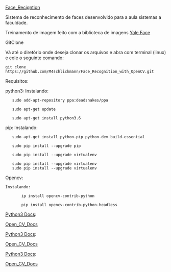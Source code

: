 [Face_Recigntion](https://github.com/M4schlickmann/Face_Recognition_with_OpenCV) 


Sistema de reconhecimento de faces desenvolvido para a aula sistemas a faculdade.

Treinamento de imagem feito com a biblioteca de imagens 
[Yale Face](http://vision.ucsd.edu/content/yale-face-database) 

GitClone
		
Vá até o diretório onde deseja clonar os arquivos e abra com  terminal (linux) e cole o seguinte comando:

   	git clone https://github.com/M4schlickmann/Face_Recognition_with_OpenCV.git


Requisitos:
	
python3:
	Instalando:
		
	   sudo add-apt-repository ppa:deadsnakes/ppa

   	   sudo apt-get update

	   sudo apt-get install python3.6
pip: 
	Instalando:	
		
	   sudo apt-get install python-pip python-dev build-essential 

	   sudo pip install --upgrade pip 

	   sudo pip install --upgrade virtualenv

	   sudo pip install --upgrade virtualenv
	   sudo pip install --upgrade virtualenv

Opencv:
  
  	Instalando:
        
           ip install opencv-contrib-python

           pip install opencv-contrib-python-headless 
        
[Python3 Docs](https://docs.python.org/3/):


[Open_CV_Docs](https://docs.opencv.org/)


        
[Python3 Docs](https://docs.python.org/3/):


[Open_CV_Docs](https://docs.opencv.org/)
        
[Python3 Docs](https://docs.python.org/3/):


[Open_CV_Docs](https://docs.opencv.org/) 
